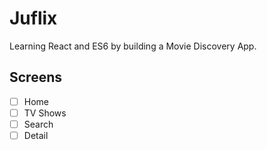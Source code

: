 # Juflix

Learning React and ES6 by building a Movie Discovery App.

## Screens

- [ ] Home
- [ ] TV Shows
- [ ] Search
- [ ] Detail
